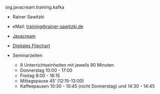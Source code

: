  org.javacream.training.kafka
* Rainer Sawitzki
* eMail: training@rainer-sawitzki.de
* [Javacream](javacream.org)  

* [Digitales Flipchart](https://docs.google.com/presentation/d/1Gr1Ee5il09IXypfO_ux47GALM1btBzGk8MY-jsRfC-A/edit?usp=sharing)

* Seminarzeiten
  * 8 Unterrichtseinheiten mit jeweils 90 Minuten
  * Donnerstag 10:00 - 17:00
  * Freitag 9:00 - 16:15
  * Mittagspause 45’ (12:15-13:00)
  * Kaffeepausen 10:30 - 10:45 (nicht Donnerstag) und 14:30 - 14:45
  
